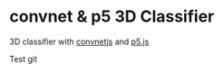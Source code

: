 # convnet & p5 3D Classifier

3D classifier with [convnetjs](https://github.com/karpathy/convnetjs) and [p5.js](https://github.com/processing/p5.js)

Test git